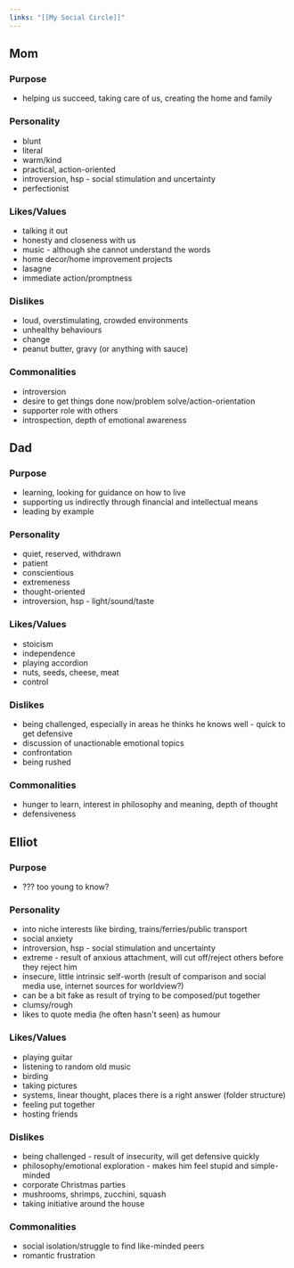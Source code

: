 ```yaml
---
links: "[[My Social Circle]]"
---
```

## Mom
### Purpose
- helping us succeed, taking care of us, creating the home and family
### Personality
- blunt
- literal
- warm/kind
- practical, action-oriented
- introversion, hsp - social stimulation and uncertainty
- perfectionist
### Likes/Values
- talking it out
- honesty and closeness with us
- music - although she cannot understand the words
- home decor/home improvement projects
- lasagne
- immediate action/promptness
### Dislikes
- loud, overstimulating, crowded environments
- unhealthy behaviours
- change
- peanut butter, gravy (or anything with sauce)
### Commonalities
- introversion
- desire to get things done now/problem solve/action-orientation
- supporter role with others
- introspection, depth of emotional awareness

## Dad
### Purpose
- learning, looking for guidance on how to live
- supporting us indirectly through financial and intellectual means
- leading by example
### Personality
- quiet, reserved, withdrawn
- patient
- conscientious
- extremeness
- thought-oriented
- introversion, hsp - light/sound/taste
### Likes/Values
- stoicism
- independence
- playing accordion
- nuts, seeds, cheese, meat
- control
### Dislikes
- being challenged, especially in areas he thinks he knows well - quick to get defensive
- discussion of unactionable emotional topics
- confrontation
- being rushed
### Commonalities
- hunger to learn, interest in philosophy and meaning, depth of thought
- defensiveness

## Elliot
### Purpose
- ??? too young to know?
### Personality
- into niche interests like birding, trains/ferries/public transport
- social anxiety
- introversion, hsp - social stimulation and uncertainty
- extreme - result of anxious attachment, will cut off/reject others before they reject him
- insecure, little intrinsic self-worth (result of comparison and social media use, internet sources for worldview?)
- can be a bit fake as result of trying to be composed/put together
- clumsy/rough
- likes to quote media (he often hasn't seen) as humour
### Likes/Values
- playing guitar
- listening to random old music
- birding
- taking pictures
- systems, linear thought, places there is a right answer (folder structure)
- feeling put together
- hosting friends
### Dislikes
- being challenged - result of insecurity, will get defensive quickly
- philosophy/emotional exploration - makes him feel stupid and simple-minded
- corporate Christmas parties
- mushrooms, shrimps, zucchini, squash
- taking initiative around the house
### Commonalities
- social isolation/struggle to find like-minded peers
- romantic frustration


